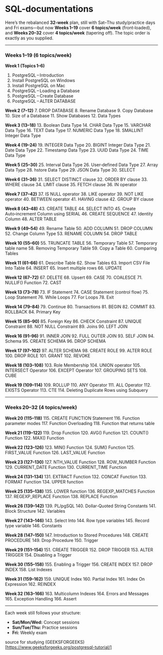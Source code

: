 # SQL-documentations

Here’s the rebalanced **32‑week** plan, still with Sat–Thu study/practice days and Fri exams—but now **Weeks 1–19** cover **6 topics/week** (front‑loaded), and **Weeks 20–32** cover **4 topics/week** (tapering off). The topic order is exactly as you supplied.

---

### Weeks 1–19 (6 topics/week)

**Week 1 (Topics 1–6)**

1. PostgreSQL – Introduction
2. Install PostgreSQL on Windows
3. Install PostgreSQL on Mac
4. PostgreSQL – Loading a Database
5. PostgreSQL – Create Database
6. PostgreSQL – ALTER DATABASE

**Week 2 (7–12)**
7. DROP DATABASE
8. Rename Database
9. Copy Database
10. Size of a Database
11. Show Databases
12. Data Types

**Week 3 (13–18)**
13. Boolean Data Type
14. CHAR Data Type
15. VARCHAR Data Type
16. TEXT Data Type
17. NUMERIC Data Type
18. SMALLINT Integer Data Type

**Week 4 (19–24)**
19. INTEGER Data Type
20. BIGINT Integer Data Type
21. Date Data Type
22. Timestamp Data Type
23. UUID Data Type
24. TIME Data Type

**Week 5 (25–30)**
25. Interval Data Type
26. User‑defined Data Type
27. Array Data Type
28. hstore Data Type
29. JSON Data Type
30. SELECT

**Week 6 (31–36)**
31. SELECT DISTINCT clause
32. ORDER BY clause
33. WHERE clause
34. LIMIT clause
35. FETCH clause
36. IN operator

**Week 7 (37–42)**
37. IS NULL operator
38. LIKE operator
39. NOT LIKE operator
40. BETWEEN operator
41. HAVING clause
42. GROUP BY clause

**Week 8 (43–48)**
43. CREATE TABLE
44. SELECT INTO
45. Create Auto‑increment Column using SERIAL
46. CREATE SEQUENCE
47. Identity Column
48. ALTER TABLE

**Week 9 (49–54)**
49. Rename Table
50. ADD COLUMN
51. DROP COLUMN
52. Change Column Type
53. RENAME COLUMN
54. DROP TABLE

**Week 10 (55–60)**
55. TRUNCATE TABLE
56. Temporary Table
57. Temporary table name
58. Removing Temporary Table
59. Copy a Table
60. Comparing Tables

**Week 11 (61–66)**
61. Describe Table
62. Show Tables
63. Import CSV File Into Table
64. INSERT
65. Insert multiple rows
66. UPDATE

**Week 12 (67–72)**
67. DELETE
68. Upsert
69. CASE
70. COALESCE
71. NULLIF() Function
72. CAST

**Week 13 (73–78)**
73. IF Statement
74. CASE Statement (control flow)
75. Loop Statement
76. While Loops
77. For Loops
78. Exit

**Week 14 (79–84)**
79. Continue
80. Transactions
81. BEGIN
82. COMMIT
83. ROLLBACK
84. Primary Key

**Week 15 (85–90)**
85. Foreign Key
86. CHECK Constraint
87. UNIQUE Constraint
88. NOT NULL Constraint
89. Joins
90. LEFT JOIN

**Week 16 (91–96)**
91. INNER JOIN
92. FULL OUTER JOIN
93. SELF JOIN
94. Schema
95. CREATE SCHEMA
96. DROP SCHEMA

**Week 17 (97–102)**
97. ALTER SCHEMA
98. CREATE ROLE
99. ALTER ROLE
100. DROP ROLE
101. GRANT
102. REVOKE

**Week 18 (103–108)**
103. Role Membership
104. UNION operator
105. INTERSECT Operator
106. EXCEPT Operator
107. GROUPING SETS
108. CUBE

**Week 19 (109–114)**
109. ROLLUP
110. ANY Operator
111. ALL Operator
112. EXISTS Operator
113. CTE
114. Deleting Duplicate Rows using Subquery

---

### Weeks 20–32 (4 topics/week)

**Week 20 (115–118)**
115. CREATE FUNCTION Statement
116. Function parameter modes
117. Function Overloading
118. Function that returns table

**Week 21 (119–122)**
119. Drop Function
120. AVG() Function
121. COUNT() Function
122. MAX() Function

**Week 22 (123–126)**
123. MIN() Function
124. SUM() Function
125. FIRST\_VALUE Function
126. LAST\_VALUE Function

**Week 23 (127–130)**
127. NTH\_VALUE Function
128. ROW\_NUMBER Function
129. CURRENT\_DATE Function
130. CURRENT\_TIME Function

**Week 24 (131–134)**
131. EXTRACT Function
132. CONCAT Function
133. FORMAT Function
134. UPPER function

**Week 25 (135–138)**
135. LOWER function
136. REGEXP\_MATCHES Function
137. REGEXP\_REPLACE Function
138. REPLACE Function

**Week 26 (139–142)**
139. PL/pgSQL
140. Dollar‑Quoted String Constants
141. Block Structure
142. Variables

**Week 27 (143–146)**
143. Select Into
144. Row type variables
145. Record type variable
146. Constants

**Week 28 (147–150)**
147. Introduction to Stored Procedures
148. CREATE PROCEDURE
149. Drop Procedure
150. Trigger

**Week 29 (151–154)**
151. CREATE TRIGGER
152. DROP TRIGGER
153. ALTER TRIGGER
154. Disabling a Trigger

**Week 30 (155–158)**
155. Enabling a Trigger
156. CREATE INDEX
157. DROP INDEX
158. List Indexes

**Week 31 (159–162)**
159. UNIQUE Index
160. Partial Index
161. Index On Expression
162. REINDEX

**Week 32 (163–166)**
163. Multicolumn Indexes
164. Errors and Messages
165. Exception Handling
166. Assert

---

Each week still follows your structure:

* **Sat/Mon/Wed:** Concept sessions
* **Sun/Tue/Thu:** Practice sessions
* **Fri:** Weekly exam



source for studying (GEEKSFORGEEKS)[https://www.geeksforgeeks.org/postgresql-tutorial/]



